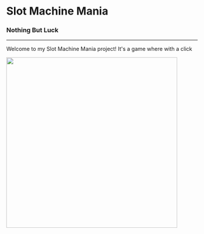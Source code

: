 # Slot Machine Mania
### Nothing But Luck

---

Welcome to my Slot Machine Mania project! It's a game where with a click 

<img src=“assets/Porche2019.jpeg” width="450" height=“350”>



